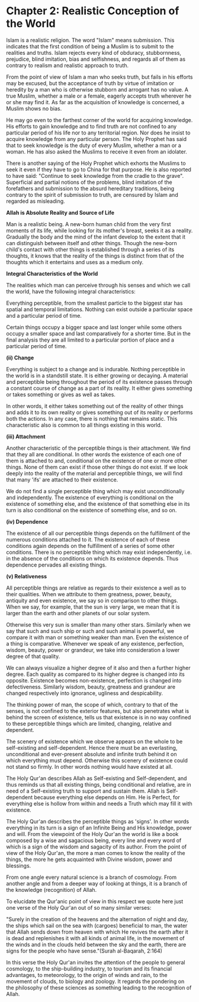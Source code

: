 Chapter 2: Realistic Conception of the World
============================================

Islam is a realistic religion. The word "Islam" means submission. This
indicates that the first condition of being a Muslim is to submit to the
realities and truths. Islam rejects every kind of obduracy,
stubbornness, prejudice, blind imitation, bias and selfishness, and
regards all of them as contrary to realism and realistic approach to
truth.

From the point of view of Islam a man who seeks truth, but fails in his
efforts may be excused, but the acceptance of truth by virtue of
imitation or heredity by a man who is otherwise stubborn and arrogant
has no value. A true Muslim, whether a male or a female, eagerly accepts
truth wherever he or she may find it. As far as the acquisition of
knowledge is concerned, a Muslim shows no bias.

He may go even to the farthest corner of the world for acquiring
knowledge. His efforts to gain knowledge and to find truth are not
confined to any particular period of his life nor to any territorial
region. Nor does he insist to acquire knowledge from any particular
person. The Holy Prophet has said that to seek knowledge is the duty of
every Muslim, whether a man or a woman. He has also asked the Muslims to
receive it even from an idolater.

There is another saying of the Holy Prophet which exhorts the Muslims
to seek it even if they have to go to China for that purpose. He is also
reported to have said: "Continue to seek knowledge from the cradle to
the grave". Superficial and partial notions of the problems, blind
imitation of the forefathers and submission to the absurd hereditary
traditions, being contrary to the spirit of submission to truth, are
censured by Islam and regarded as misleading.

**Allah is Absolute Reality and Source of Life**

Man is a realistic being. A new-born human child from the very first
moments of its life, while looking for its mother's breast, seeks it as
a reality. Gradually the body and the mind of the infant develop to the
extent that it can distinguish between itself and other things. Though
the new-born child's contact with other things is established through a
series of its thoughts, it knows that the reality of the things is
distinct from that of the thoughts which it entertains and uses as a
medium only.

**Integral Characteristics of the World**

The realities which man can perceive through his senses and which we
call the world, have the following integral characteristics:

Everything perceptible, from the smallest particle to the biggest star
has spatial and temporal limitations. Nothing can exist outside a
particular space and a particular period of time.

Certain things occupy a bigger space and last longer while some others
occupy a smaller space and last comparatively for a shorter time. But in
the final analysis they are all limited to a particular portion of place
and a particular period of time.

**(ii) Change**

Everything is subject to a change and is indurable. Nothing perceptible
in the world is in a standstill state. It is either growing or decaying.
A material and perceptible being throughout the period of its existence
passes through a constant course of change as a part of its reality. It
either gives something or takes something or gives as well as takes.

In other words, it either takes something out of the reality of other
things and adds it to its own reality or gives something out of its
reality or performs both the actions. In any case, there is nothing that
remains static. This characteristic also is common to all things
existing in this world.

**(iii) Attachment**

Another characteristic of the perceptible things is their attachment.
We find that they all are conditional. In other words the existence of
each one of them is attached to and, conditional on the existence of one
or more other things. None of them can exist if those other things do
not exist. If we look deeply into the reality of the material and
perceptible things, we will find that many 'ifs' are attached to their
existence.

We do not find a single perceptible thing which may exist
unconditionally and independently. The existence of everything is
conditional on the existence of something else, and the existence of
that something else in its turn is also conditional on the existence of
something else, and so on.

**(iv) Dependence**

The existence of all our perceptible things depends on the fulfillment
of the numerous conditions attached to it. The existence of each of
these conditions again depends on the fulfillment of a series of some
other conditions. There is no perceptible thing which may exist
independently, i.e. in the absence of the conditions on which its
existence depends. Thus dependence pervades all existing things.

**(v) Relativeness**

All perceptible things are relative as regards to their existence a
well as to their qualities. When we attribute to them greatness, power,
beauty, antiquity and even existence, we say so in comparison to other
things. When we say, for example, that the sun is very large, we mean
that it is larger than the earth and other planets of our solar
system.

Otherwise this very sun is smaller than many other stars. Similarly
when we say that such and such ship or such and such animal is powerful,
we compare it with man or something weaker than man. Even the existence
of a thing is comparative. Whenever we speak of any existence,
perfection, wisdom, beauty, power or grandeur, we take into
consideration a lower degree of that quality.

We can always visualize a higher degree of it also and then a further
higher degree. Each quality as compared to its higher degree is changed
into its opposite. Existence becomes non-existence, perfection is
changed into defectiveness. Similarly wisdom, beauty, greatness and
grandeur are changed respectively into ignorance, ugliness and
despicability.

The thinking power of man, the scope of which, contrary to that of the
senses, is not confined to the exterior features, but also penetrates
what is behind the screen of existence, tells us that existence is in no
way confined to these perceptible things which are limited, changing,
relative and dependent.

The scenery of existence which we observe appears on the whole to be
self-existing and self-dependent. Hence there must be an everlasting,
unconditional and ever-present absolute and infinite truth behind it on
which everything must depend. Otherwise this scenery of existence could
not stand so firmly. In other words nothing would have existed at all.

The Holy Qur'an describes Allah as Self-existing and Self-dependent,
and thus reminds us that all existing things, being conditional and
relative, are in need of a Self-existing truth to support and sustain
them. Allah is Self-dependent because everything else depends on Him. He
is Perfect, for everything else is hollow from within and needs a Truth
which may fill it with existence.

The Holy Qur'an describes the perceptible things as 'signs'. In other
words everything in its turn is a sign of an Infinite Being and His
knowledge, power and will. From the viewpoint of the Holy Qur'an the
world is like a book composed by a wise and sagacious being, every line
and every word of which is a sign of the wisdom and sagacity of its
author. From the point of view of the Holy Qur'an, the more a man comes
to know the reality of the things, the more he gets acquainted with
Divine wisdom, power and blessings.

From one angle every natural science is a branch of cosmology. From
another angle and from a deeper way of looking at things, it is a branch
of the knowledge (recognition) of Allah.

To elucidate the Qur'anic point of view in this respect we quote here
just one verse of the Holy Qur'an out of so many similar verses:

"Surely in the creation of the heavens and the alternation of night and
day, the ships which sail on the sea with (cargoes) beneficial to man,
the water that Allah sends down from heaven with which He revives the
earth after it is dead and replenishes it with all kinds of animal life,
in the movement of the winds and in the clouds held between the sky and
the earth, there are signs for the people who have sense."(Surah
al-Baqarah, 2:164)

In this verse the Holy Qur'an invites the attention of the people to
general cosmology, to the ship-building industry, to tourism and its
financial advantages, to meteorology, to the origin of winds and rain,
to the movement of clouds, to biology and zoology. It regards the
pondering on the philosophy of these sciences as something leading to
the recognition of Allah.


